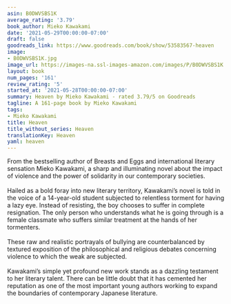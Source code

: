 ```yaml
---
asin: B0DWVSBS1K
average_rating: '3.79'
book_author: Mieko Kawakami
date: '2021-05-29T00:00:00-07:00'
draft: false
goodreads_link: https://www.goodreads.com/book/show/53583567-heaven
image:
- B0DWVSBS1K.jpg
image_url: https://images-na.ssl-images-amazon.com/images/P/B0DWVSBS1K.01._SCLZZZZZZZ.jpg
layout: book
num_pages: '161'
review_rating: '5'
started_at: '2021-05-28T00:00:00-07:00'
summary: Heaven by Mieko Kawakami - rated 3.79/5 on Goodreads
tagline: A 161-page book by Mieko Kawakami
tags:
- Mieko Kawakami
title: Heaven
title_without_series: Heaven
translationKey: Heaven
yaml: heaven
---
```


From the bestselling author of Breasts and Eggs and international literary sensation Mieko Kawakami, a sharp and illuminating novel about the impact of violence and the power of solidarity in our contemporary societies.<br /><br />Hailed as a bold foray into new literary territory, Kawakami’s novel is told in the voice of a 14-year-old student subjected to relentless torment for having a lazy eye. Instead of resisting, the boy chooses to suffer in complete resignation. The only person who understands what he is going through is a female classmate who suffers similar treatment at the hands of her tormenters.<br /><br />These raw and realistic portrayals of bullying are counterbalanced by textured exposition of the philosophical and religious debates concerning violence to which the weak are subjected.<br /><br />Kawakami’s simple yet profound new work stands as a dazzling testament to her literary talent. There can be little doubt that it has cemented her reputation as one of the most important young authors working to expand the boundaries of contemporary Japanese literature.